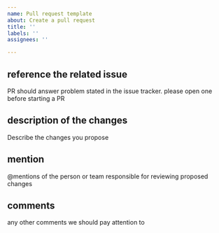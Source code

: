 ```yaml
---
name: Pull request template
about: Create a pull request
title: ''
labels: ''
assignees: ''

---
```


## reference the related issue

PR should answer problem stated in the issue tracker. please open one before starting a PR

## description of the changes

Describe the changes you propose

## mention

@mentions of the person or team responsible for reviewing proposed changes

## comments

any other comments we should pay attention to